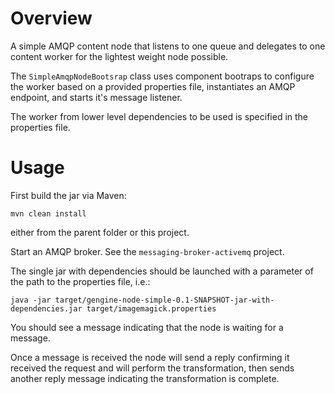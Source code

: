 
Overview
========

A simple AMQP content node that listens to one queue and 
delegates to one content worker for the lightest weight node possible.

The `SimpleAmqpNodeBootsrap` class uses component bootraps to configure the worker 
based on a provided properties file, instantiates an AMQP endpoint, and starts it's message listener.

The worker from lower level dependencies to be used is specified in the properties file.

Usage
=====

First build the jar via Maven:

    mvn clean install

either from the parent folder or this project.

Start an AMQP broker.  See the `messaging-broker-activemq` project.

The single jar with dependencies should be launched with a parameter of the
path to the properties file, i.e.:

    java -jar target/gengine-node-simple-0.1-SNAPSHOT-jar-with-dependencies.jar target/imagemagick.properties

You should see a message indicating that the node is waiting for a message.

Once a message is received the node will send a reply confirming it received the
request and will perform the transformation, then sends another reply message indicating
the transformation is complete.
